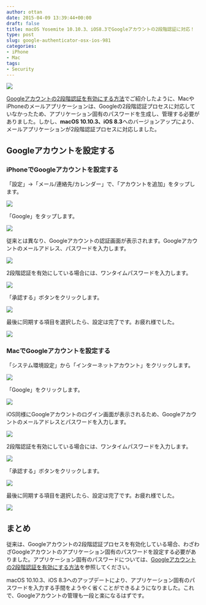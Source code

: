 ```yaml
---
author: ottan
date: 2015-04-09 13:39:44+00:00
draft: false
title: macOS Yosemite 10.10.3、iOS8.3でGoogleアカウントの2段階認証に対応！
type: post
slug: google-authenticator-osx-ios-981
categories:
- iPhone
- Mac
tags:
- Security
---
```


![](/uploads/2015/04/150409-55267e6777a06.jpg)






[Googleアカウントの2段階認証を有効にする方法](/google-two-step-authentication-890/)でご紹介したように、MacやiPhoneのメールアプリケーションは、Googleの2段階認証プロセスに対応していなかったため、アプリケーション固有のパスワードを生成し、管理する必要がありました。しかし、**macOS 10.10.3、iOS 8.3**へのバージョンアップにより、メールアプリケーションが2段階認証プロセスに対応しました。





## Googleアカウントを設定する





### iPhoneでGoogleアカウントを設定する





「設定」→「メール/連絡先/カレンダー」で、「アカウントを追加」をタップします。





![](/uploads/2015/04/150409-55267e6874365.png)






「Google」をタップします。





![](/uploads/2015/04/150409-55267e6ae7742.png)






従来とは異なり、Googleアカウントの認証画面が表示されます。Googleアカウントのメールアドレス、パスワードを入力します。





![](/uploads/2015/04/150409-55267e6fad5cb.png)






2段階認証を有効にしている場合には、ワンタイムパスワードを入力します。





![](/uploads/2015/04/150409-55267e731ecb1.png)






「承認する」ボタンをクリックします。





![](/uploads/2015/04/150409-55267e764fa29.png)






最後に同期する項目を選択したら、設定は完了です。お疲れ様でした。





![](/uploads/2015/04/150409-5526815c6111e.png)






### MacでGoogleアカウントを設定する





「システム環境設定」から「インターネットアカウント」をクリックします。





![](/uploads/2015/04/150409-55267e7a57f26.png)






「Google」をクリックします。





![](/uploads/2015/04/150409-55267e7ccb6e6.png)






iOS同様にGoogleアカウントのログイン画面が表示されるため、Googleアカウントのメールアドレスとパスワードを入力します。





![](/uploads/2015/04/150409-55267e7f2378a.png)






2段階認証を有効にしている場合には、ワンタイムパスワードを入力します。





![](/uploads/2015/04/150409-55267e8236479.png)






「承認する」ボタンをクリックします。





![](/uploads/2015/04/150409-55267e8578356.png)






最後に同期する項目を選択したら、設定は完了です。お疲れ様でした。





![](/uploads/2015/04/150409-55267e88b2146.png)






## まとめ





従来は、Googleアカウントの2段階認証プロセスを有効化している場合、わざわざGoogleアカウントのアプリケーション固有のパスワードを設定する必要がありました。アプリケーション固有のパスワードについては、[Googleアカウントの2段階認証を有効にする方法](/google-two-step-authentication-890/)を参照してください。





macOS 10.10.3、iOS 8.3へのアップデートにより、アプリケーション固有のパスワードを入力する手間をようやく省くことができるようになりました。これで、Googleアカウントの管理も一段と楽になるはずです。
